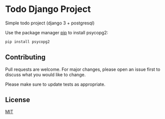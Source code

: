 # Todo Django Project
Simple todo project (django 3 + postgresql)

Use the package manager [pip](https://pip.pypa.io/en/stable/) to install psycopg2:

```bash
pip install psycopg2
```

## Contributing
Pull requests are welcome. For major changes, please open an issue first to discuss what you would like to change.

Please make sure to update tests as appropriate.

## License
[MIT](https://choosealicense.com/licenses/mit/)
